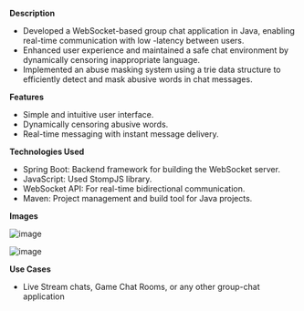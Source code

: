 **Description**
- Developed a WebSocket-based group chat application in Java, enabling real-time communication with low -latency between users.
- Enhanced user experience and maintained a safe chat environment by dynamically censoring inappropriate language.
- Implemented an abuse masking system using a trie data structure to efficiently detect and mask abusive words in chat messages.

**Features**
- Simple and intuitive user interface.
- Dynamically censoring abusive words.
- Real-time messaging with instant message delivery.

**Technologies Used**
- Spring Boot: Backend framework for building the WebSocket server.
- JavaScript: Used StompJS library.
- WebSocket API: For real-time bidirectional communication.
- Maven: Project management and build tool for Java projects.

**Images**

![image](https://github.com/user-attachments/assets/56e35383-7e50-470a-8dbd-9f433e449002)

![image](https://github.com/user-attachments/assets/d1278d9c-db3f-4032-93eb-0ab8d77f6a24)

**Use Cases**
- Live Stream chats, Game Chat Rooms, or any other group-chat application
